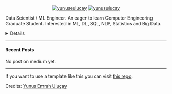 <p align="center">
<a href="https://medium.com/@yunuseulucay" target="blank"><img align="center" src="https://img.shields.io/badge/-medium-7CB342?style=for-the-badge&labelColor=7CB342&logo=Medium&link=https://medium.com/@yunuseulucay" alt="yunuseulucay"/></a>
<a href="https://www.linkedin.com/in/yunusulucay/" target="blank"><img align="center" src="https://img.shields.io/badge/-LinkedIn-039BE5?style=for-the-badge&logo=Linkedin&logoColor=white&link=https://www.linkedin.com/in/yunusulucay/" alt="yunusulucay"/></a>

</p>

Data Scientist / ML Engineer. An eager to learn Computer Engineering Graduate Student. Interested in ML, DL, SQL, NLP, Statistics and Big Data.

<details>

  
<!--- 

<summary>Projects</summary>

--->
#### Projects

| Project | Tags |
| --- | --- |
| [**Python Advanced Programming**: Training and notes about Python Programming](https://github.com/yunusulucay/python_advanced_programming) | <img src="https://img.shields.io/badge/-Education-white"> <img src="https://img.shields.io/badge/-Python-blue"> |
| [**Statistical Analysis Works**: Statistical education implementations and notes](https://github.com/yunusulucay/statistical_analysis_works) | <img src="https://img.shields.io/badge/-Education-white"> <img src="https://img.shields.io/badge/-Statistics-purple"> <img src="https://img.shields.io/badge/-Probability-green"> <img src="https://img.shields.io/badge/-Python-blue"> |
| [**ML Works**: Machine Learning training and notes(theoretical and practical)](https://github.com/yunusulucay/ml_works) | <img src="https://img.shields.io/badge/-Education-white"> <img src="https://img.shields.io/badge/-Machine%20Learning-orange"> <img src="https://img.shields.io/badge/-Python-blue"> |
| [**DL Hands On**: Machine Learning training and notes(theoretical and practical)](https://github.com/yunusulucay/deep_learning_hands_on) | <img src="https://img.shields.io/badge/-Education-white"> <img src="https://img.shields.io/badge/-Deep%20Learning-yellow"> <img src="https://img.shields.io/badge/-Python-blue"> |
| [**SQL Works**: SQL training and notes](https://github.com/yunusulucay/sql_works) | <img src="https://img.shields.io/badge/-Education-white"> <img src="https://img.shields.io/badge/-SQL-red"> <img src="https://img.shields.io/badge/-Python-blue"> |
| [**NLP Works**: NLP training and notes](https://github.com/yunusulucay/nlp_works) | <img src="https://img.shields.io/badge/-Education-white"> <img src="https://img.shields.io/badge/-Text%20Mining-red"> <img src="https://img.shields.io/badge/-NLP-red"> <img src="https://img.shields.io/badge/-Visualization-purple"> <img src="https://img.shields.io/badge/-Python-blue"> |
| [**PySpark Works**: PySpark training and notes](https://github.com/yunusulucay/pyspark_works) | <img src="https://img.shields.io/badge/-Education-white"> <img src="https://img.shields.io/badge/-PySpark-81D4FA"> <img src="https://img.shields.io/badge/-Python-blue">|
| [**Credit Card Fraud Detection**: A hands-on machine learning project.](https://github.com/yunusulucay/Credit-Card-Fraud-Detection) | <img src="https://img.shields.io/badge/-Machine%20Learning-orange"> <img src="https://img.shields.io/badge/-Visualization-purple"> <img src="https://img.shields.io/badge/-Data%20Analysis-brightgreen"> <img src="https://img.shields.io/badge/-Testing-grey"> <img src="https://img.shields.io/badge/-Python-blue"> |
| [**Sberbank Russian Housing Market**: A hands-on ml project](https://github.com/yunusulucay/Sberbank-Russian-Housing-Market) | <img src="https://img.shields.io/badge/-Machine%20Learning-orange"> <img src="https://img.shields.io/badge/-Data%20Analysis-brightgreen"> <img src="https://img.shields.io/badge/-Python-blue"> |
| [**Daily Delhi Climate Test**: A hands-on ml project.(Time series data)](https://github.com/yunusulucay/daily_delhi_climate_test) | <img src="https://img.shields.io/badge/-Time%20Series-blue"> <img src="https://img.shields.io/badge/-Machine%20Learning-orange"> <img src="https://img.shields.io/badge/-Data%20Analysis-brightgreen"> <img src="https://img.shields.io/badge/-Python-blue"> |
| [**School Management System**: A hands-on sql project](https://github.com/yunusulucay/school_management_system) | <img src="https://img.shields.io/badge/-Data%20Query-red"> <img src="https://img.shields.io/badge/-SQL-red"> |
| [**Library Management System**: A hands-on sql project](https://github.com/yunusulucay/library_management_system) | <img src="https://img.shields.io/badge/-Data%20Query-red"> <img src="https://img.shields.io/badge/-SQL-red"> |
| [**Coronavirus Tweets**: A hands-on nlp project. Text classification](https://github.com/yunusulucay/coronavirus_tweets_text_classification) | <img src="https://img.shields.io/badge/-Text%20Mining-red"> <img src="https://img.shields.io/badge/-NLP-red"> <img src="https://img.shields.io/badge/-Visualization-purple"> <img src="https://img.shields.io/badge/-Python-blue"> |
| [**The World English Bible**: A hands-on Big Data project with PySpark](https://github.com/yunusulucay/the_world_english_bible) | <img src="https://img.shields.io/badge/-PySpark-81D4FA"> <img src="https://img.shields.io/badge/-Python-blue"> |
| [**Pain Pills in USA**: A hands-on Big Data project with PySpark](https://github.com/yunusulucay/pain_pills_in_usa) | <img src="https://img.shields.io/badge/-PySpark-81D4FA"> <img src="https://img.shields.io/badge/-Python-blue"> |

</details>  

----

#### Recent Posts

No post on medium yet.
<!-- BLOG-POST-LIST:START

- [String Matching with BERT, TF-IDF, and more!](https://towardsdatascience.com/string-matching-with-bert-tf-idf-and-more-274bb3a95136?source=rss-22405c3b2875------2)
- [Keyword Extraction with BERT](https://towardsdatascience.com/keyword-extraction-with-bert-724efca412ea?source=rss-22405c3b2875------2)
- [Creating a class-based TF-IDF with Scikit-Learn](https://towardsdatascience.com/creating-a-class-based-tf-idf-with-scikit-learn-caea7b15b858?source=rss-22405c3b2875------2)
- [Topic Modeling with BERT](https://towardsdatascience.com/topic-modeling-with-bert-779f7db187e6?source=rss-22405c3b2875------2)

BLOG-POST-LIST:END -->

-----

If you want to use a template like this you can visit [this repo](https://github.com/durgeshsamariya/awesome-github-profile-readme-templates).

Credits: [Yunus Emrah Uluçay](https://github.com/yunusulucay)
